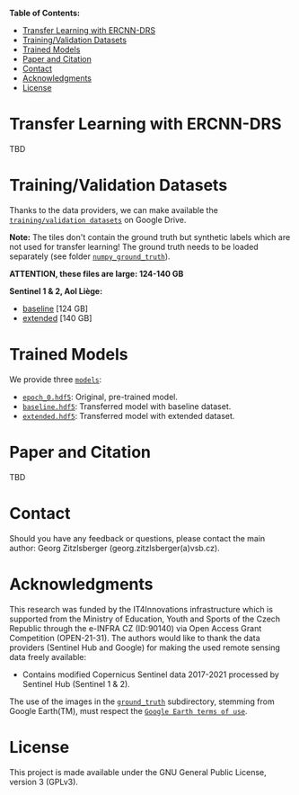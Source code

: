 **Table of Contents:**
- [Transfer Learning with ERCNN-DRS](#transfer-learning-with-ercnn-drs)
- [Training/Validation Datasets](#trainingvalidation-datasets)
- [Trained Models](#trained-models)
- [Paper and Citation](#paper-and-citation)
- [Contact](#contact)
- [Acknowledgments](#acknowledgments)
- [License](#license)

# Transfer Learning with ERCNN-DRS
TBD

# Training/Validation Datasets
Thanks to the data providers, we can make available the [`training/validation datasets`](https://drive.google.com/drive/folders/1CLTna5fNLTEEWwELK6hXoN5C42yaXvQf?usp=sharing) on Google Drive.

**Note:** The tiles don't contain the ground truth but synthetic labels which are not used for transfer learning! The ground truth needs to be loaded separately (see folder [`numpy_ground_truth`](./numpy_ground_truth/)).

**ATTENTION, these files are large: 124-140 GB**
   
**Sentinel 1 & 2, AoI Liège:**
- [baseline](https://drive.google.com/file/d/1h5aZCnXoAgZU8ZqiZVwB8Q99iR0LwWLw/view?usp=sharing) [124 GB]
- [extended](https://drive.google.com/file/d/1JzSpCUmPpAKYP5P2RS3ZYsVN8sgQY107/view?usp=sharing) [140 GB]

# Trained Models
We provide three [`models`](./models/):
  - [`epoch_0.hdf5`](./models/epoch_0.hdf5): Original, pre-trained model.
  - [`baseline.hdf5`](./models/baseline.hdf5): Transferred model with baseline dataset.
  - [`extended.hdf5`](./models/extended.hdf5): Transferred model with extended dataset.

# Paper and Citation
TBD

# Contact
Should you have any feedback or questions, please contact the main author: Georg Zitzlsberger (georg.zitzlsberger(a)vsb.cz).

# Acknowledgments
This research was funded by the IT4Innovations infrastructure which is supported from the Ministry of Education, Youth and Sports of the Czech Republic through the e-INFRA CZ (ID:90140) via Open Access Grant Competition (OPEN-21-31). The authors would like to thank the data providers (Sentinel Hub and Google) for making the used remote sensing data freely available:
- Contains modified Copernicus Sentinel data 2017-2021 processed by Sentinel Hub (Sentinel 1 & 2).

The use of the images in the [`ground_truth`](./ground_truth/) subdirectory, stemming from Google Earth(TM), must respect the [`Google Earth terms of use`](https://about.google/brand-resource-center/products-and-services/geo-guidelines/). 

# License
This project is made available under the GNU General Public License, version 3 (GPLv3).

